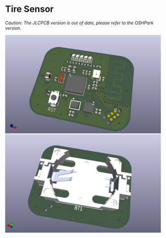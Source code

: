 # Tire Sensor

_Caution: The JLCPCB version is out of date, please refer to the OSHPark version._

![Tire Sensor Front](tire_sensor_oshpark/tire_sensor_oshpark_front.png)
![Tire Sensor Back](tire_sensor_oshpark/tire_sensor_oshpark_back.png)
